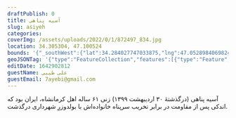 ```yaml
--- 
draftPublish: 0 
title: آسیه پناهی 
slug: asiyeh 
categories:  
coverImg: /assets/uploads/2022/0/1/872497_834.jpg 
location: 34.305304, 47.100524 
bounds: '{"_southWest":{"lat":34.284027747033875,"lng":47.05289840698243},"_northEast":{"lat":34.32656781282361,"lng":47.14817047119141}}' 
geoJSONTag: '{"type":"FeatureCollection","features":[{"type":"Feature","properties":{},"geometry":{"type":"Point","coordinates":[47.100524,34.305304]}}]}' 
editDate: 1642902812 
guestName: علی طیبی 
guestEmail: 7ayebi@gmail.com 
---
```

آسیه پناهی (درگذشتهٔ ۳۰ اردیبهشت ۱۳۹۹) زنی ۶۱ ساله اهل کرمانشاه، ایران بود که اندکی پس از مقاومت در برابر تخریب سرپناه خانواده‌اش با بولدوزرِ شهرداری درگذشت.